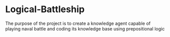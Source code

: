 # Logical-Battleship
The purpose of the project is to create a knowledge agent capable of playing naval battle and coding its knowledge base using prepositional logic
